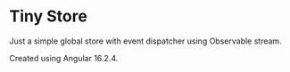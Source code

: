 # Tiny Store

Just a simple global store with event dispatcher using Observable stream.

Created using Angular 16.2.4.
